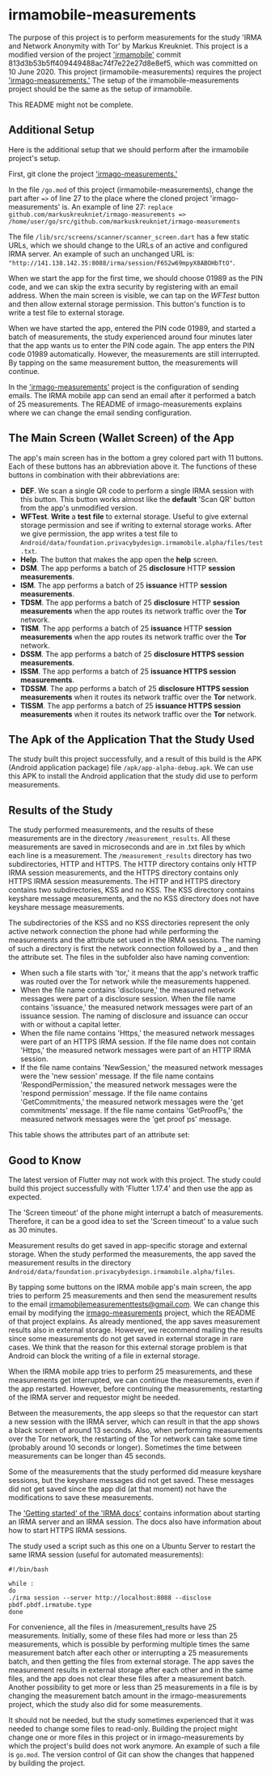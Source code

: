 # irmamobile-measurements

The purpose of this project is to perform measurements for the study 'IRMA and Network Anonymity with Tor' by Markus Kreukniet. This project is a modified version of the project ['irmamobile'](https://github.com/privacybydesign/irmamobile) commit 813d3b53b5ff409449488ac74f7e22e27d8e8ef5, which was committed on 10 June 2020. This project (irmamobile-measurements) requires the project ['irmago-measurements.'](https://github.com/markuskreukniet/irmago-measurements) The setup of the irmamobile-measurements project should be the same as the setup of irmamobile.

This README might not be complete.

## Additional Setup

Here is the additional setup that we should perform after the irmamobile project's setup.

First, git clone the project ['irmago-measurements.'](https://github.com/markuskreukniet/irmago-measurements)

In the file `/go.mod` of this project (irmamobile-measurements), change the part after `=>` of line 27 to the place where the cloned project 'irmago-measurements' is. An example of line 27: `replace github.com/markuskreukniet/irmago-measurements => /home/user/go/src/github.com/markuskreukniet/irmago-measurements`

The file `/lib/src/screens/scanner/scanner_screen.dart` has a few static URLs, which we should change to the URLs of an active and configured IRMA server. An example of such an unchanged URL is: `"http://141.138.142.35:8088/irma/session/F6S2w69mpyX8ABOHbTtO"`.

When we start the app for the first time, we should choose 01989 as the PIN code, and we can skip the extra security by registering with an email address. When the main screen is visible, we can tap on the _WFTest_ button and then allow external storage permission. This button's function is to write a test file to external storage.

When we have started the app, entered the PIN code 01989, and started a batch of measurements, the study experienced around four minutes later that the app wants us to enter the PIN code again. The app enters the PIN code 01989 automatically. However, the measurements are still interrupted. By tapping on the same measurement button, the measurements will continue.

In the ['irmago-measurements'](https://github.com/markuskreukniet/irmago-measurements) project is the configuration of sending emails. The IRMA mobile app can send an email after it performed a batch of 25 measurements. The README of irmago-measurements explains where we can change the email sending configuration.

## The Main Screen (Wallet Screen) of the App

The app's main screen has in the bottom a grey colored part with 11 buttons. Each of these buttons has an abbreviation above it. The functions of these buttons in combination with their abbreviations are:

* __DEF__. We scan a single QR code to perform a single IRMA session with this button. This button works almost like the __default__ 'Scan QR' button from the app's unmodified version.
* __WFTest__. __Write__ a __test__ __file__ to external storage. Useful to give external storage permission and see if writing to external storage works. After we give permission, the app writes a test file to `Android/data/foundation.privacybydesign.irmamobile.alpha/files/test.txt`.
* __Help__. The button that makes the app open the __help__ screen.
* __DSM__. The app performs a batch of 25 __disclosure__ HTTP __session measurements__.
* __ISM__. The app performs a batch of 25 __issuance__ HTTP __session measurements__.
* __TDSM__. The app performs a batch of 25 __disclosure__ HTTP __session measurements__ when the app routes its network traffic over the __Tor__ network.
* __TISM__. The app performs a batch of 25 __issuance__ HTTP __session measurements__ when the app routes its network traffic over the __Tor__ network.
* __DSSM__. The app performs a batch of 25 __disclosure HTTPS session measurements__.
* __ISSM__. The app performs a batch of 25 __issuance HTTPS session measurements__.
* __TDSSM__. The app performs a batch of 25 __disclosure HTTPS session measurements__ when it routes its network traffic over the __Tor__ network.
* __TISSM__. The app performs a batch of 25 __issuance HTTPS session measurements__ when it routes its network traffic over the __Tor__ network.

## The Apk of the Application That the Study Used

The study built this project successfully, and a result of this build is the APK (Android application package) file `/apk/app-alpha-debug.apk`. We can use this APK to install the Android application that the study did use to perform measurements.

## Results of the Study

The study performed measurements, and the results of these measurements are in the directory `/measurement_results`. All these measurements are saved in microseconds and are in .txt files by which each line is a measurement. The `/measurement_results` directory has two subdirectories, HTTP and HTTPS.  The HTTP directory contains only HTTP IRMA session measurements, and the HTTPS directory contains only HTTPS IRMA session measurements. The HTTP and HTTPS directory contains two subdirectories, KSS and no KSS. The KSS directory contains keyshare message measurements, and the no KSS directory does not have keyshare message measurements.

The subdirectories of the KSS and no KSS directories represent the only active network connection the phone had while performing the measurements and the attribute set used in the IRMA sessions. The naming of such a directory is first the network connection followed by a _ and then the attribute set. The files in the subfolder also have naming convention:

* When such a file starts with 'tor,' it means that the app's network traffic was routed over the Tor network while the measurements happened.
* When the file name contains 'disclosure,' the measured network messages were part of a disclosure session. When the file name contains 'issuance,' the measured network messages were part of an issuance session. The naming of disclosure and issuance can occur with or without a capital letter.
* When the file name contains 'Https,' the measured network messages were part of an HTTPS IRMA session. If the file name does not contain 'Https,' the measured network messages were part of an HTTP IRMA session.
* If the file name contains 'NewSession,' the measured network messages were the 'new session' message. If the file name contains 'RespondPermission,' the measured network messages were the 'respond permission' message. If the file name contains 'GetCommitments,' the measured network messages were the 'get commitments' message. If the file name contains 'GetProofPs,' the measured network messages were the 'get proof ps' message.

This table shows the attributes part of an attribute set:


## Good to Know

The latest version of Flutter may not work with this project. The study could build this project successfully with 'Flutter 1.17.4' and then use the app as expected.

The 'Screen timeout' of the phone might interrupt a batch of measurements. Therefore, it can be a good idea to set the 'Screen timeout' to a value such as 30 minutes.

Measurement results do get saved in app-specific storage and external storage. When the study performed the measurements, the app saved the measurement results in the directory `Android/data/foundation.privacybydesign.irmamobile.alpha/files`.

By tapping some buttons on the IRMA mobile app's main screen, the app tries to perform 25 measurements and then send the measurement results to the email irmamobilemeasurementtests@gmail.com. We can change this email by modifying the [irmago-measurements](https://github.com/markuskreukniet/irmago-measurements) project, which the README of that project explains. As already mentioned, the app saves measurement results also in external storage. However, we recommend mailing the results since some measurements do not get saved in external storage in rare cases. We think that the reason for this external storage problem is that Android can block the writing of a file in external storage.

When the IRMA mobile app tries to perform 25 measurements, and these measurements get interrupted, we can continue the measurements, even if the app restarted. However, before continuing the measurements, restarting of the IRMA server and requestor might be needed.

Between the measurements, the app sleeps so that the requestor can start a new session with the IRMA server, which can result in that the app shows a black screen of around 13 seconds. Also, when performing measurements over the Tor network, the restarting of the Tor network can take some time (probably around 10 seconds or longer). Sometimes the time between measurements can be longer than 45 seconds.

Some of the measurements that the study performed did measure keyshare sessions, but the keyshare messages did not get saved. These messages did not get saved since the app did (at that moment) not have the modifications to save these measurements.

The ['Getting started' of the 'IRMA docs'](https://irma.app/docs/getting-started/) contains information about starting an IRMA server and an IRMA session. The docs also have information about how to start HTTPS IRMA sessions.

The study used a script such as this one on a Ubuntu Server to restart the same IRMA session (useful for automated measurements):
```
#!/bin/bash

while :
do
./irma session --server http://localhost:8088 --disclose pbdf.pbdf.irmatube.type
done
```

For convenience, all the files in /measurement_results have 25 measurements. Initially, some of these files had more or less than 25 measurements, which is possible by performing multiple times the same measurement batch after each other or interrupting a 25 measurements batch, and then getting the files from external storage. The app saves the measurement results in external storage after each other and in the same files, and the app does not clear these files after a measurement batch. Another possibility to get more or less than 25 measurements in a file is by changing the measurement batch amount in the irmago-measurements project, which the study also did for some measurements.

It should not be needed, but the study sometimes experienced that it was needed to change some files to read-only. Building the project might change one or more files in this project or in irmago-measurements by which the project's build does not work anymore. An example of such a file is `go.mod`. The version control of Git can show the changes that happened by building the project.
